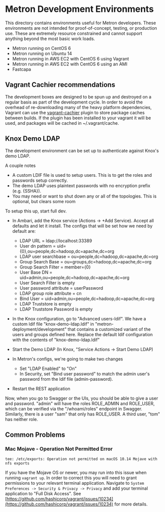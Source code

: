 <!--
Licensed to the Apache Software Foundation (ASF) under one
or more contributor license agreements.  See the NOTICE file
distributed with this work for additional information
regarding copyright ownership.  The ASF licenses this file
to you under the Apache License, Version 2.0 (the
"License"); you may not use this file except in compliance
with the License.  You may obtain a copy of the License at

    http://www.apache.org/licenses/LICENSE-2.0

Unless required by applicable law or agreed to in writing, software
distributed under the License is distributed on an "AS IS" BASIS,
WITHOUT WARRANTIES OR CONDITIONS OF ANY KIND, either express or implied.
See the License for the specific language governing permissions and
limitations under the License.
-->
# Metron Development Environments

This directory contains environments useful for Metron developers.  These environments are not intended for proof-of-concept, testing, or production use.  These are extremely resource constrained and cannot support anything beyond the most basic work loads.

* Metron running on CentOS 6
* Metron running on Ubuntu 14
* Metron running in AWS EC2 with CentOS 6 using Vagrant
* Metron running in AWS EC2 with CentOS 6 using an AMI
* Fastcapa


## Vagrant Cachier recommendations

The development boxes are designed to be spun up and destroyed on a regular basis as part of the development cycle. In order to avoid the overhead of re-downloading many of the heavy platform dependencies, Vagrant can use the [vagrant-cachier](http://fgrehm.viewdocs.io/vagrant-cachier/) plugin to store package caches between builds. If the plugin has been installed to your vagrant it will be used, and packages will be cached in ~/.vagrant/cache.

## Knox Demo LDAP

The development environment can be set up to authenticate against Knox's demo LDAP.

A couple notes
* A custom LDIF file is used to setup users. This is to get the roles and passwords setup correctly.
* The demo LDAP uses plaintext passwords with no encryption prefix (e.g. {SSHA}).
* You may need or want to shut down any or all of the topologies. This is optional, but clears some room

To setup this up, start full dev.
* In Ambari, add the Knox service (Actions -> +Add Service).  Accept all defaults and let it install. The configs that will be set how we need by default are:
  * LDAP URL = ldap://localhost:33389
  * User dn pattern = uid={0},ou=people,dc=hadoop,dc=apache,dc=org
  * LDAP user searchbase = ou=people,dc=hadoop,dc=apache,dc=org
  * Group Search Base = ou=groups,dc=hadoop,dc=apache,dc=org
  * Group Search Filter = member={0}
  * User Base DN = uid=admin,ou=people,dc=hadoop,dc=apache,dc=org
  * User Search Filter is empty
  * User password attribute = userPassword
  * LDAP group role attribute = cn
  * Bind User = uid=admin,ou=people,dc=hadoop,dc=apache,dc=org
  * LDAP Truststore is empty
  * LDAP Truststore Password is empty
  
* In the Knox configuration, go to "Advanced users-ldif". We have a custom ldif file "knox-demo-ldap.ldif" in "metron-deployment/development" that contains a customized variant of the users and groups defined here. Replace the default ldif configuration with the contents of "knox-demo-ldap.ldif"
* Start the Demo LDAP (In Knox, "Service Actions -> Start Demo LDAP)
* In Metron's configs, we're going to make two changes
  * Set "LDAP Enabled" to "On"
  * In Security, set "Bind user password" to match the admin user's password from the ldif file (admin-password).
* Restart the REST application

Now, when you go to Swagger or the UIs, you should be able to give a user and password.
"admin" will have the roles ROLE_ADMIN and ROLE_USER, which can be verified via the "/whoami/roles" endpoint in Swagger. Similarly, there is a user "sam" that only has ROLE_USER. A third user, "tom" has neither role.

## Common Problems

### Mac Mojave - Operation Not Permitted Error

`tee: /etc/exports: Operation not permitted on macOS 10.14 Mojave with nfs exports`

If you have the Mojave OS or newer, you may run into this issue when running `vagrant up`. In order to correct this you will need to grant permissions to your relevant terminal application.
Navigate to `System Preferences -> Security & Privacy -> Privacy` and add your terminal application to "Full Disk Access". See [https://github.com/hashicorp/vagrant/issues/10234](https://github.com/hashicorp/vagrant/issues/10234) for more details.
